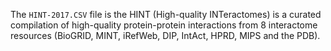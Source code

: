 The `HINT-2017.CSV` file is the HINT (High-quality INTeractomes) is a curated compilation of high-quality protein-protein 
interactions from 8 interactome resources (BioGRID, MINT, iRefWeb, DIP, IntAct, HPRD, MIPS and the PDB).
